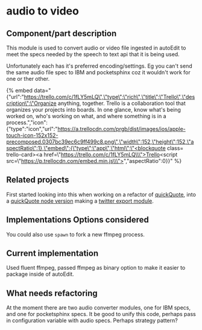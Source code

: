 # audio to video

## Component/part description

This module is used to convert audio or video file ingested in autoEdit to meet the specs needed by the speech to text api that it is being used.

Unfortunately each has it's preferred encoding/settings. Eg you can't send the same audio file spec to IBM and pocketsphinx coz it wouldn't work for one or ther other.



{% embed data="{\"url\":\"https://trello.com/c/1fLY5mLQ\",\"type\":\"rich\",\"title\":\"Trello\",\"description\":\"Organize anything, together. Trello is a collaboration tool that organizes your projects into boards. In one glance, know what\'s being worked on, who\'s working on what, and where something is in a process.\",\"icon\":{\"type\":\"icon\",\"url\":\"https://a.trellocdn.com/prgb/dist/images/ios/apple-touch-icon-152x152-precomposed.0307bc39ec6c9ff499c8.png\",\"width\":152,\"height\":152,\"aspectRatio\":1},\"embed\":{\"type\":\"app\",\"html\":\"<blockquote class= trello-card><a href=\\\"https://trello.com/c/1fLY5mLQ\\\">Trello</a></blockquote><script src=\\\"https://p.trellocdn.com/embed.min.js\\\"></script>\",\"aspectRatio\":0}}" %}

## Related projects

First started looking into this when working on a refactor of [quickQuote](http://pietropassarelli.com/quickQuote.html), into a [quickQuote node version](https://github.com/pietrop/quickQuoteNode) making a [twitter export module](https://github.com/pietrop/quickQuoteNode/tree/master/lib/interactive_video_components/export/twitter_video).

## Implementations Options considered

You could also use `spawn` to fork a new ffmpeg process.

## Current implementation

Used fluent ffmpeg, passed ffmpeg as binary option to make it easier to package inside of autoEdit.

## What needs refactoring

At the moment there are two audio converter modules, one for IBM specs, and one for pocketsphinx specs. It be good to unify this code, perhaps pass in configuration variable with audio specs. Perhaps strategy pattern?

